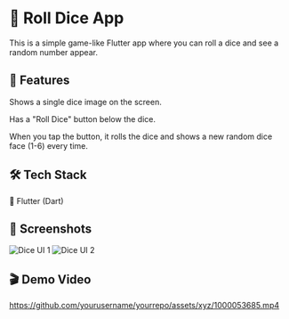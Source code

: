 # 🎲 Roll Dice App

This is a simple game-like Flutter app where you can roll a dice and see a random number appear.

## 🚀 Features

Shows a single dice image on the screen.

Has a "Roll Dice" button below the dice.

When you tap the button, it rolls the dice and shows a new random dice face (1-6) every time.

## 🛠️ Tech Stack

📱 Flutter (Dart)

## 📸 Screenshots

![Dice UI 1](https://github.com/yourusername/yourrepo/assets/xyz/1000053698.jpg)
![Dice UI 2](https://github.com/yourusername/yourrepo/assets/xyz/1000053699.jpg)

## 🎬 Demo Video

https://github.com/yourusername/yourrepo/assets/xyz/1000053685.mp4
